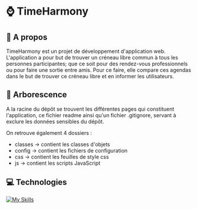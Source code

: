 # ⌚ TimeHarmony

## 📄 A propos
TimeHarmony est un projet de développement d'application web. L'application a pour but de trouver un créneau libre commun à tous les personnes participantes; que ce soit pour des rendez-vous professionnels ou pour faire une sortie entre amis. Pour ce faire, elle compare ces agendas dans le but de trouver ce créneau libre et en informer les utilisateurs.

## 📁 Arborescence
A la racine du dépôt se trouvent les différentes pages qui constituent l'application, ce fichier readme ainsi qu'un fichier .gitignore, servant à exclure les données sensibles du dépôt.

On retrouve également 4 dossiers :
  - classes -> contient les classes d'objets
  - config -> contient les fichiers de configuration
  - css -> contient les feuilles de style css
  - js -> contient les scripts JavaScript

## 💻 Technologies
[![My Skills](https://skillicons.dev/icons?i=js,html,css,git,mysql,php)](https://skillicons.dev)
